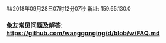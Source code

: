 ##2018年09月28日07时12分07秒 新址: 159.65.130.0
### 兔友常见问题及解答: https://github.com/wanggonging/d/blob/w/FAQ.md
